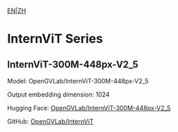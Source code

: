 [EN](README.md)|[ZH](../../../../zh/general_embedding/cross_modal_embedding/internvit_series/README.md)

# InternViT Series

## InternViT-300M-448px-V2_5

Model: OpenGVLab/InternViT-300M-448px-V2_5

Output embedding dimension: 1024

Hugging Face: [OpenGVLab/InternViT-300M-448px-V2_5](https://huggingface.co/OpenGVLab/InternViT-300M-448px-V2_5)

GitHub: [OpenGVLab/InternViT](https://github.com/OpenGVLab/InternViT) 